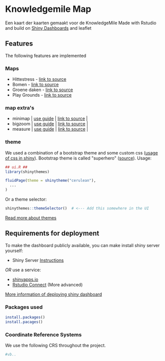 # Knowledgemile Map
Een kaart der kaarten gemaakt voor de KnowledgeMile
Made with Rstudio and build on [Shiny Dashboards](https://rstudio.github.io/shinydashboard/) and leaflet

## Features
The following features are implemented
### Maps
- Hittestress - [link to source](https://github.com/rstudio/shiny-server/blob/master/README.md#Installing)
- Bomen - [link to source](https://github.com/rstudio/shiny-server/blob/master/README.md#Installing)
- Groene daken - [link to source](https://github.com/rstudio/shiny-server/blob/master/README.md#Installing)
- Play Grounds - [link to source](https://github.com/rstudio/shiny-server/blob/master/README.md#Installing)

### map extra's
- minimap | [use guide](https://rstudio.github.io/leaflet/morefeatures.html) | [link to source](https://github.com/Norkart/Leaflet-MiniMap) |
- bigzoom | [use guide](https://rstudio.github.io/leaflet/morefeatures.html) | [link to source](https://github.com/CliffCloud/Leaflet.EasyButton) |
- measure | [use guide](https://rstudio.github.io/leaflet/morefeatures.html) | [link to source](https://github.com/ljagis/leaflet-measure) |

### theme
We used a combination of a bootstrap theme and some custom css ([usage of css in shiny](https://shiny.rstudio.com/articles/css.html)). Bootstrap theme is called "superhero" ([source](https://bootswatch.com/superhero/)).
Usage:
```r
## ui.R ##
library(shinythemes)

fluidPage(theme = shinytheme("cerulean"),
  ...
)
```
Or a theme selector:
```r
shinythemes::themeSelector()  # <--- Add this somewhere in the UI
```
[Read more about themes](https://rstudio.github.io/shinythemes/)

## Requirements for deployment
To make the dashboard publicly available, you can make install shiny server yourself:

- Shiny Server [Instructions](https://github.com/rstudio/shiny-server/blob/master/README.md#Installing)

*OR* use a service:
- [shinyapps.io](https://shinyapps.io)
- [Rstudio Connect](https://www.rstudio.com/products/connect/) (More advanced)

[More information of deploying shiny dashboard](https://shiny.rstudio.com/tutorial/written-tutorial/lesson7/)

### Packages used

```r
install.packages()
install.pacages()
```

### Coordinate Reference Systems
We use the following CRS throughout the project.
```r
#vb..
```


